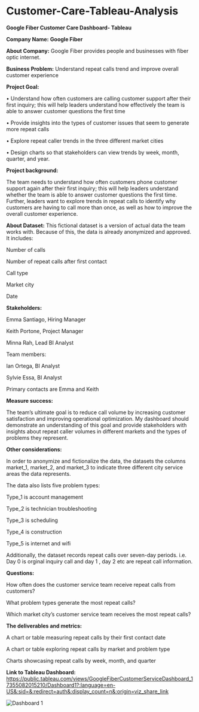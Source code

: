 # Customer-Care-Tableau-Analysis
**Google Fiber Customer Care Dashboard- Tableau**


**Company Name:** **Google Fiber**

**About Company:** Google Fiber provides people and businesses with fiber optic internet.  

**Business Problem:** Understand repeat calls trend and improve overall customer experience

**Project Goal:**  

• Understand how often customers are calling customer support after their first inquiry; this will help leaders understand how effectively the team is able to answer customer questions the first time   

• Provide insights into the types of customer issues that seem to generate more repeat calls  

• Explore repeat caller trends in the three different market cities  

• Design charts so that stakeholders can view trends by week, month, quarter, and year.   

**Project background:**

The team needs to understand how often customers  phone customer support again after their first inquiry; this will help leaders understand whether the team is able to answer customer questions the first time. Further, leaders want to explore trends in repeat calls to identify why customers are having to call more than once, as well as how to improve the overall customer experience. 

**About Dataset:** This fictional dataset is a version of actual data the team works with. Because of this, the data is already anonymized and approved. It includes:

Number of calls

Number of repeat calls after first contact

Call type

Market city

Date

**Stakeholders:**

Emma Santiago, Hiring Manager

Keith Portone, Project Manager

Minna Rah, Lead BI Analyst

Team members: 

Ian Ortega, BI Analyst

Sylvie Essa, BI Analyst

Primary contacts are Emma and Keith  

**Measure success:**

The team’s ultimate goal is to reduce call volume by increasing customer satisfaction and improving operational optimization. My dashboard should demonstrate an understanding of this goal and provide stakeholders with insights about repeat caller volumes in different markets and the types of problems they represent. 

**Other considerations:**

In order to anonymize and fictionalize the data, the datasets the columns market_1, market_2, and market_3 to indicate three different city service areas the data represents. 

The data also lists five problem types:

Type_1 is account management

Type_2 is technician troubleshooting

Type_3 is scheduling

Type_4 is construction

Type_5 is internet and wifi

Additionally, the dataset records repeat calls over seven-day periods. i.e. Day 0 is orginal inquiry call and day 1 , day 2 etc are repeat call information.  

**Questions:**

How often does the customer service team receive repeat calls from customers?

What problem types generate the most repeat calls?

Which market city’s customer service team receives the most repeat calls?  

**The deliverables and metrics:**

A chart or table measuring repeat calls by their first contact date

A chart or table exploring repeat calls by market and problem type

Charts showcasing repeat calls by week, month, and quarter  

**Link to Tableau Dashboard:** https://public.tableau.com/views/GoogleFiberCustomerServiceDashboard_17355082015210/Dashboard1?:language=en-US&:sid=&:redirect=auth&:display_count=n&:origin=viz_share_link



![Dashboard 1](https://github.com/user-attachments/assets/25577b51-e3d2-4b64-8ae6-7e4c96acba72)

